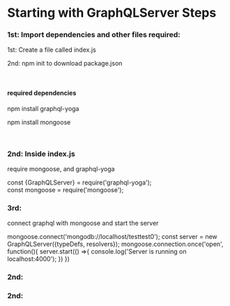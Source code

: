 <h1>Starting with GraphQLServer Steps</h1>

<h3>1st: Import dependencies and other files required:</h3>
<p>      1st: Create a file called index.js</p>
<p>      2nd: npm init to download package.json</p><br/>

<h4>required dependencies</h4>
<p>npm install graphql-yoga</p>
<p>npm install mongoose</p><br/>

<h3>2nd: Inside index.js</h3>
<p>require mongoose, and graphql-yoga</p>
<p>
const {GraphQLServer} = require('graphql-yoga');<br/>
const mongoose = require('mongoose');
</p>

<h3>3rd: </h3>
<p>connect graphql with mongoose and start the server</p>
<p>

mongoose.connect('mongodb://localhost/testtest0');
const server = new GraphQLServer({typeDefs, resolvers});
mongoose.connection.once('open', function(){
  server.start(() =>{
    console.log('Server is running on localhost:4000');
  })
})
</p>



<h3>2nd: </h3>
<h3>2nd: </h3>
